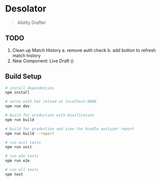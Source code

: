 # Desolator

> Ability Drafter

## TODO
1. Clean up Match History
a. remove auth check
b. add button to refresh match history
2. New Component: Live Draft ()

## Build Setup

``` bash
# install dependencies
npm install

# serve with hot reload at localhost:8080
npm run dev

# build for production with minification
npm run build

# build for production and view the bundle analyzer report
npm run build --report

# run unit tests
npm run unit

# run e2e tests
npm run e2e

# run all tests
npm test
```